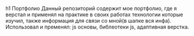 h1 Портфолио
Данный репозиторий содержит мое портфолио, где я верстал и применял на практике в своих работах технологии которые изучил, также информация для связи со мной(в шапке вся инфа).
Использовал и пременял: 
js основы, библеотеки js, адаптивная верстка.
